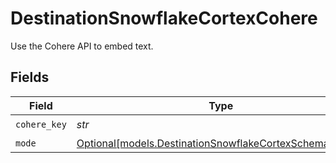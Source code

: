 # DestinationSnowflakeCortexCohere

Use the Cohere API to embed text.


## Fields

| Field                                                                                                        | Type                                                                                                         | Required                                                                                                     | Description                                                                                                  |
| ------------------------------------------------------------------------------------------------------------ | ------------------------------------------------------------------------------------------------------------ | ------------------------------------------------------------------------------------------------------------ | ------------------------------------------------------------------------------------------------------------ |
| `cohere_key`                                                                                                 | *str*                                                                                                        | :heavy_check_mark:                                                                                           | N/A                                                                                                          |
| `mode`                                                                                                       | [Optional[models.DestinationSnowflakeCortexSchemasMode]](../models/destinationsnowflakecortexschemasmode.md) | :heavy_minus_sign:                                                                                           | N/A                                                                                                          |